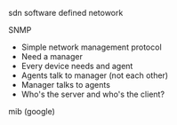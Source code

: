sdn software defined netowork


SNMP
- Simple network management protocol
- Need a manager 
- Every device needs and agent
- Agents talk to manager (not each other)
- Manager talks to agents
- Who's the server and who's the client?

mib (google)






